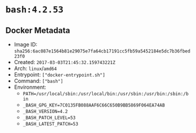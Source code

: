 # `bash:4.2.53`

## Docker Metadata

- Image ID: `sha256:6ac087e1564b81e29075e7fa64cb17191cc5fb59a5452184e5dc7b36fbed23f0`
- Created: `2017-03-03T21:45:32.159743221Z`
- Arch: `linux`/`amd64`
- Entrypoint: `["docker-entrypoint.sh"]`
- Command: `["bash"]`
- Environment:
  - `PATH=/usr/local/sbin:/usr/local/bin:/usr/sbin:/usr/bin:/sbin:/bin`
  - `_BASH_GPG_KEY=7C0135FB088AAF6C66C650B9BB5869F064EA74AB`
  - `_BASH_VERSION=4.2`
  - `_BASH_PATCH_LEVEL=53`
  - `_BASH_LATEST_PATCH=53`
